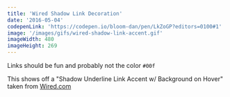 ```yaml
---
title: 'Wired Shadow Link Decoration'
date: '2016-05-04'
codepenLink: 'https://codepen.io/bloom-dan/pen/LkZoGP?editors=0100#1'
image: '/images/gifs/wired-shadow-link-accent.gif'
imageWidth: 480
imageHeight: 269
---
```


Links should be fun and probably not the color `#00f`

This shows off a "Shadow Underline Link Accent w/ Background on Hover" taken from [Wired.com]()
